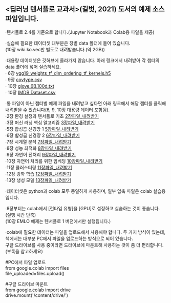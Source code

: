 ## <딥러닝 텐서플로 교과서>(길벗, 2021) 도서의 예제 소스 파일입니다.

∙텐서플로 2.4를 기준으로 합니다.(Jupyter Notebook과 Colab용 파일을 제공) </br>

∙실습에 필요한 데이터셋 대부분은 장별 data 폴더에 들어 있습니다.</br>
(10장 wiki.ko.vec만 별도로 내려받습니다.(약 2GB))</br>

∙대용량 데이터셋은 깃허브에 올라가지 않습니다. 아래 링크에서 내려받아 각 챕터의 data 폴더에 넣어 실습하세요. </br>
 ∙ 6장 [vgg19_weights_tf_dim_ordering_tf_kernels.h5](https://github.com/gilbutITbook/080263/releases/download/untagged-23018fdc7205aab3fc5f/vgg19_weights_tf_dim_ordering_tf_kernels.h5) </br>
 ∙ 9장 [covtype.csv](https://github.com/gilbutITbook/080263/releases/download/untagged-23018fdc7205aab3fc5f/covtype.csv) </br>
 ∙ 10장 [glove.6B.100d.txt](https://github.com/gilbutITbook/080263/releases/download/untagged-e8dcfb40386ec4ccbae7/glove.6B.100d.txt) </br>
 ∙ 10장 [IMDB Dataset.csv](https://github.com/gilbutITbook/080263/releases/download/untagged-e8dcfb40386ec4ccbae7/IMDB.Dataset.csv) </br>

∙통 파일이 아닌 챕터별 예제 파일을 내려받고 싶다면 아래 링크에서 해당 챕터를 클릭해 내려받을 수 있습니다(6, 9, 10장 대용량 데이터 포함됨). </br>
 ∙2장 환경 설정과 텐서플로 기초  [2장파일_내려받기](https://github.com/gilbutITbook/080263/releases/download/untagged-5c8795751bcb50c0abc9/chap2.zip)</br>
 ∙3장 머신 러닝 핵심 알고리즘    [3장파일_내려받기](https://github.com/gilbutITbook/080263/releases/download/untagged-5c8795751bcb50c0abc9/chap3.zip)</br>
 ∙5장 합성곱 신경망 1           [5장파일_내려받기](https://github.com/gilbutITbook/080263/releases/download/untagged-5c8795751bcb50c0abc9/chap5.zip)</br>
 ∙6장 합성곱 신경망 2           [6장파일_내려받기](https://github.com/gilbutITbook/080263/releases/download/untagged-5c8795751bcb50c0abc9/chap6.zip)</br>
 ∙7장 시계열 분석               [7장파일_내려받기](https://github.com/gilbutITbook/080263/releases/download/untagged-f2952268468b035c28da/chap7.zip)</br>
 ∙8장 성능 최적화               [8장파일_내려받기](https://github.com/gilbutITbook/080263/releases/download/untagged-f2952268468b035c28da/chap8.zip)</br>
 ∙9장 자연어 전처리             [9장파일_내려받기](https://github.com/gilbutITbook/080263/releases/download/untagged-f2952268468b035c28da/chap9.zip)</br>
 ∙10장 자연어 처리를 위한 임베딩 [10장파일_내려받기](https://github.com/gilbutITbook/080263/releases/download/untagged-f2952268468b035c28da/chap10.zip)</br>
 ∙11장 클러스터링               [11장파일_내려받기](https://github.com/gilbutITbook/080263/releases/download/untagged-f2952268468b035c28da/chap11.zip)</br>
 ∙12장 강화 학습                [12장파일_내려받기](https://github.com/gilbutITbook/080263/releases/download/untagged-f2952268468b035c28da/chap12.zip)</br>
 ∙13장 생성 모델                [13장파일_내려받기](https://github.com/gilbutITbook/080263/releases/download/untagged-f2952268468b035c28da/chap13.zip)</br>

∙데이터셋은 python과 colab 모두 동일하게 사용하며, 일부 압축 파일은 colab 실습용입니다.</br>

∙8장부터는 colab에서 [런타임 유형]을 [GPU]로 설정하고 실습하는 것이 좋습니다. (실행 시간 단축)</br>
(10장 EMLO 예제는 텐서플로 1 버전에서만 실행됩니다.)</br>

∙colab에 필요한 데이터는 파일을 업로드해서 사용해야 합니다. 두 가지 방식이 있는데, 책에서는 대부분 PC에서 파일을 업로드하는 방식으로 되어 있습니다. </br>
구글 드라이브를 사용 중이라면 드라이브에 마운트해 사용하는 것이 좀 더 편리합니다. (부록을 참고하세요)</br>

#PC에서 파일 업로드 </br>
from google.colab import files </br>
file_uploaded=files.upload() </br>

#구글 드라이브 마운트 </br>
from google.colab import drive </br>
drive.mount('/content/drive/') </br>

